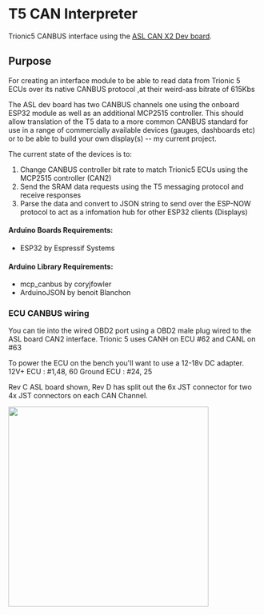# T5 CAN Interpreter
Trionic5 CANBUS interface using the [ASL CAN X2 Dev board](https://www.autosportlabs.com/product/esp32-can-x2-dual-can-bus-automotive-grade-development-board/). 

## Purpose
For creating an interface module to be able to read data from Trionic 5 ECUs over its native CANBUS protocol ,at their weird-ass bitrate of 615Kbs

The ASL dev board has two CANBUS channels one using the onboard ESP32 module as well as an additional MCP2515 controller. This should allow translation of the T5 data to a more common CANBUS standard for use in a range of commercially available devices (gauges, dashboards etc) or to be able to build your own display(s) -- my current project.

The current state of the devices is to:

1. Change CANBUS controller bit rate to match Trionic5 ECUs using the MCP2515 controller (CAN2)
2. Send the SRAM data requests using the T5 messaging protocol and receive responses
3. Parse the data and convert to JSON string to send over the ESP-NOW protocol to act as a infomation hub for other ESP32 clients (Displays)


#### Arduino Boards Requirements:
- ESP32  by Espressif Systems

#### Arduino Library Requirements:
- mcp_canbus by coryjfowler
- ArduinoJSON by benoit Blanchon


### ECU CANBUS wiring
You can tie into the wired OBD2 port using a OBD2 male plug wired to the ASL board CAN2 interface.
Trionic 5 uses CANH on ECU #62 and CANL on #63

To power the ECU on the bench you'll want to use a 12-18v DC adapter. 
12V+ ECU : #1,48, 60
Ground ECU : #24, 25

Rev C ASL board shown, Rev D has split out the 6x JST connector for two 4x JST connectors on each CAN Channel.

<img src="https://github.com/user-attachments/assets/2cbf2ffe-808c-4d04-8eba-c1c3a0783b68"  width=400 />
